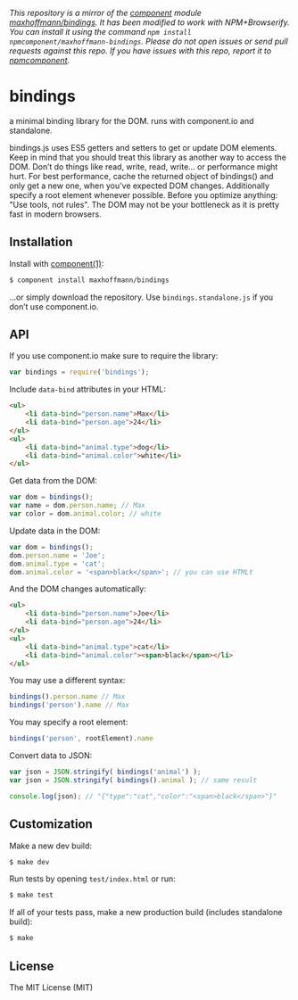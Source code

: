 *This repository is a mirror of the [component](http://component.io) module [maxhoffmann/bindings](http://github.com/maxhoffmann/bindings). It has been modified to work with NPM+Browserify. You can install it using the command `npm install npmcomponent/maxhoffmann-bindings`. Please do not open issues or send pull requests against this repo. If you have issues with this repo, report it to [npmcomponent](https://github.com/airportyh/npmcomponent).*

# bindings
a minimal binding library for the DOM. runs with component.io and standalone.

bindings.js uses ES5 getters and setters to get or update DOM elements. Keep in mind that
you should treat this library as another way to access the DOM. Don’t do things like
read, write, read, write… or performance might hurt. For best performance, cache the returned
object of bindings() and only get a new one, when you’ve expected DOM changes. Additionally
specify a root element whenever possible. Before you optimize anything: "Use tools, not rules".
The DOM may not be your bottleneck as it is pretty fast in modern browsers.

## Installation

Install with [component(1)](http://component.io):

```bash
$ component install maxhoffmann/bindings
```

…or simply download the repository. Use `bindings.standalone.js` if you don’t use component.io.

## API

If you use component.io make sure to require the library:

```javascript
var bindings = require('bindings');
```

Include `data-bind` attributes in your HTML:

```html
<ul>
	<li data-bind="person.name">Max</li>
	<li data-bind="person.age">24</li>
</ul>
<ul>
	<li data-bind="animal.type">dog</li>
	<li data-bind="animal.color">white</li>
</ul>
```

Get data from the DOM:

```javascript
var dom = bindings();
var name = dom.person.name;	// Max
var color = dom.animal.color; // white
```

Update data in the DOM:

```javascript
var dom = bindings();
dom.person.name = 'Joe';
dom.animal.type = 'cat';
dom.animal.color = '<span>black</span>'; // you can use HTMLt
```

And the DOM changes automatically:

```html
<ul>
	<li data-bind="person.name">Joe</li>
	<li data-bind="person.age">24</li>
</ul>
<ul>
	<li data-bind="animal.type">cat</li>
	<li data-bind="animal.color"><span>black</span></li>
</ul>
```

You may use a different syntax:

```javascript
bindings().person.name // Max
bindings('person').name // Max
```

You may specify a root element:

```javascript
bindings('person', rootElement).name
```

Convert data to JSON:

```javascript
var json = JSON.stringify( bindings('animal') );
var json = JSON.stringify( bindings().animal ); // same result

console.log(json); // "{"type":"cat","color":"<span>black</span>"}"
```

## Customization

Make a new dev build:

```bash
$ make dev
```

Run tests by opening `test/index.html` or run:

```bash
$ make test
```

If all of your tests pass, make a new production build (includes standalone build):

```bash
$ make
```

## License

The MIT License (MIT)

